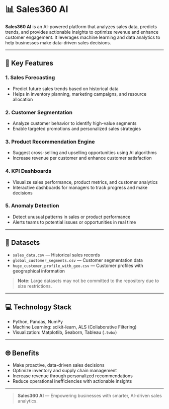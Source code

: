 # 📊 Sales360 AI

**Sales360 AI** is an AI-powered platform that analyzes sales data, predicts trends, and provides actionable insights to optimize revenue and enhance customer engagement. It leverages machine learning and data analytics to help businesses make data-driven sales decisions.

---

## 🔹 Key Features

### 1. **Sales Forecasting**
- Predict future sales trends based on historical data  
- Helps in inventory planning, marketing campaigns, and resource allocation  

### 2. **Customer Segmentation**
- Analyze customer behavior to identify high-value segments  
- Enable targeted promotions and personalized sales strategies  

### 3. **Product Recommendation Engine**
- Suggest cross-selling and upselling opportunities using AI algorithms  
- Increase revenue per customer and enhance customer satisfaction  

### 4. **KPI Dashboards**
- Visualize sales performance, product metrics, and customer analytics  
- Interactive dashboards for managers to track progress and make decisions  

### 5. **Anomaly Detection**
- Detect unusual patterns in sales or product performance  
- Alerts teams to potential issues or opportunities in real time  

---

## 📁 Datasets
- `sales_data.csv` — Historical sales records  
- `global_customer_segments.csv` — Customer segmentation data  
- `huge_customer_profile_with_geo.csv` — Customer profiles with geographical information  

> **Note:** Large datasets may not be committed to the repository due to size restrictions.  

---

## 💻 Technology Stack
- Python, Pandas, NumPy  
- Machine Learning: scikit-learn, ALS (Collaborative Filtering)  
- Visualization: Matplotlib, Seaborn, Tableau (`.twbx`)  

---

## 🌐 Benefits
- Make proactive, data-driven sales decisions  
- Optimize inventory and supply chain management  
- Increase revenue through personalized recommendations  
- Reduce operational inefficiencies with actionable insights  

---

> **Sales360 AI** — Empowering businesses with smarter, AI-driven sales analytics.

